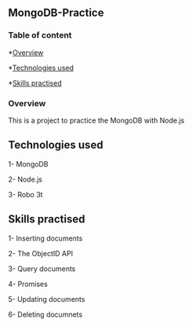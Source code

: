 ## MongoDB-Practice

### Table of content

\*[Overview](#overview)

\*[Technologies used](#technologies-used)

\*[Skills practised](#skills-practised)

### Overview

This is a project to practice the MongoDB with Node.js

## Technologies used

1- MongoDB

2- Node.js

3- Robo 3t

## Skills practised

1- Inserting documents

2- The ObjectID API

3- Query documents

4- Promises

5- Updating documents

6- Deleting documnets

